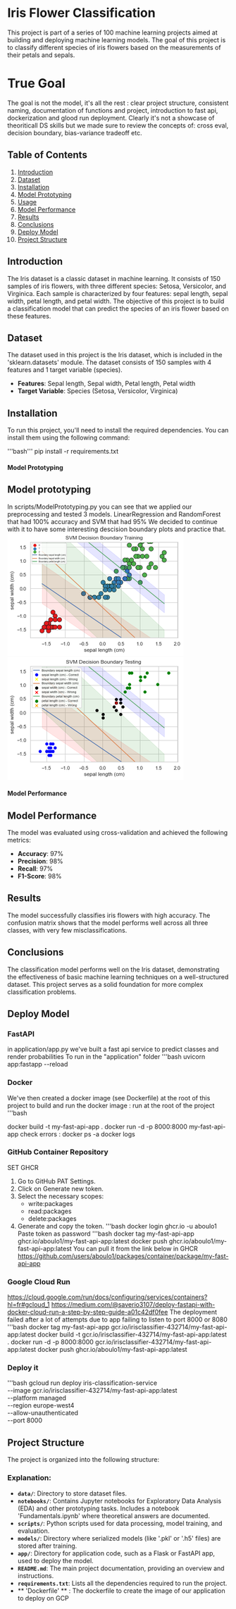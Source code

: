 # Iris Flower Classification

This project is part of a series of 100 machine learning projects aimed at building and deploying machine learning models. 
The goal of this project is to classify different species of iris flowers based on the measurements of their petals and sepals.
# True Goal
The goal is not the model, it's all the rest : 
clear project structure, consistent naming, documentation of functions and project,
introduction to fast api, dockerization and glood run deployment.
Clearly it's not a showcase of theoriticall DS skills but we made sure to review the concepts of:
cross eval, decision boundary, bias-variance tradeoff etc.
## Table of Contents
1. [Introduction](#introduction)
2. [Dataset](#dataset)
3. [Installation](#installation)
4. [Model Prototyping](#Model-Prototyping)
5. [Usage](#usage)
6. [Model Performance](#model-performance)
7. [Results](#results)
8. [Conclusions](#conclusions)
9. [Deploy Model](#deploy-model)
10. [Project Structure](#project-structure)


## Introduction

The Iris dataset is a classic dataset in machine learning. 
It consists of 150 samples of iris flowers, with three different species: Setosa, Versicolor, and Virginica. 
Each sample is characterized by four features: sepal length, sepal width, petal length, and petal width. 
The objective of this project is to build a classification model that can predict the species of an iris flower based on these features.

## Dataset

The dataset used in this project is the Iris dataset, which is included in the 'sklearn.datasets' module. 
The dataset consists of 150 samples with 4 features and 1 target variable (species).

- **Features**: Sepal length, Sepal width, Petal length, Petal width
- **Target Variable**: Species (Setosa, Versicolor, Virginica)

## Installation

To run this project, you'll need to install the required dependencies. You can install them using the following command:

'''bash'''
pip install -r requirements.txt



#### **Model Prototyping**

## Model prototyping
In scripts/ModelPrototyping.py you can see that we applied our preprocessing and tested 3 models.
LinearRegression and RandomForest that had 100% accuracy and SVM that had 95%
We decided to continue with it to have some interesting descision boundary plots and practice that.
![TrainingBoundary](data/SVM_DB_train.png)
![TestingBoundary](data/SVM_DB_test.png)


#### **Model Performance**


## Model Performance

The model was evaluated using cross-validation and achieved the following metrics:

- **Accuracy**: 97%
- **Precision**: 98%
- **Recall**: 97%
- **F1-Score**: 98%

## Results

The model successfully classifies iris flowers with high accuracy. 
The confusion matrix shows that the model performs well across all three classes, with very few misclassifications.

## Conclusions

The classification model performs well on the Iris dataset, demonstrating the effectiveness of basic machine learning techniques on a well-structured dataset. 
This project serves as a solid foundation for more complex classification problems.

## Deploy Model
### FastAPI
in application/app.py we've built a fast api service to predict classes and render probabilities
To run in the "application" folder 
'''bash
uvicorn app:fastapp --reload

### Docker
We've then created a docker image (see Dockerfile) at the root of this project
to build and run the docker image : run at the root of the project
'''bash

docker build -t my-fast-api-app .
docker run -d -p 8000:8000 my-fast-api-app
check errors : docker ps -a
docker logs <logs>

### GitHub Container Repository
SET GHCR
1. Go to GitHub PAT Settings.
2. Click on Generate new token.
3. Select the necessary scopes:
    * write:packages
    * read:packages
    * delete:packages
4. Generate and copy the token.
'''bash
docker login ghcr.io -u aboulo1
Paste token as password
'''bash
docker tag my-fast-api-app ghcr.io/aboulo1/my-fast-api-app:latest
docker push ghcr.io/aboulo1/my-fast-api-app:latest
You can pull it from the link below in GHCR
https://github.com/users/aboulo1/packages/container/package/my-fast-api-app

### Google Cloud Run
https://cloud.google.com/run/docs/configuring/services/containers?hl=fr#gcloud_1
https://medium.com/@saverio3107/deploy-fastapi-with-docker-cloud-run-a-step-by-step-guide-a01c42df0fee
The deployment failed after a lot of attempts due to app failing to listen to port 8000 or 8080
'''bash
docker tag my-fast-api-app gcr.io/irisclassifier-432714/my-fast-api-app:latest
docker build -t gcr.io/irisclassifier-432714/my-fast-api-app:latest .
docker run -d -p 8000:8000 gcr.io/irisclassifier-432714/my-fast-api-app:latest
docker push ghcr.io/aboulo1/my-fast-api-app:latest
### Deploy it 
'''bash
gcloud run deploy iris-classification-service \
  --image gcr.io/irisclassifier-432714/my-fast-api-app:latest \
  --platform managed \
  --region europe-west4 \
  --allow-unauthenticated \
  --port 8000

## Project Structure

The project is organized into the following structure:

### Explanation:
- **`data/`**: Directory to store dataset files.
- **`notebooks/`**: Contains Jupyter notebooks for Exploratory Data Analysis (EDA) and other prototyping tasks. Includes a notebook 'Fundamentals.ipynb' where theoretical answers are documented.
- **`scripts/`**: Python scripts used for data processing, model training, and evaluation.
- **`models/`**: Directory where serialized models (like '.pkl' or '.h5' files) are stored after training.
- **`app/`**: Directory for application code, such as a Flask or FastAPI app, used to deploy the model.
- **`README.md`**: The main project documentation, providing an overview and instructions.
- **`requirements.txt`**: Lists all the dependencies required to run the project.
- ** 'Dockerfile' ** : The dockerfile to create the image of our application to deploy on GCP



